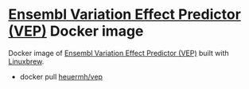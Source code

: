 # [Ensembl Variation Effect Predictor (VEP)](http://ensembl.org/info/docs/variation/vep/index.html) Docker image
Docker image of [Ensembl Variation Effect Predictor (VEP)](http://ensembl.org/info/docs/variation/vep/index.html) built with [Linuxbrew](http://brew.sh/linuxbrew/).

 * docker pull [heuermh/vep](https://registry.hub.docker.com/u/heuermh/vep/)